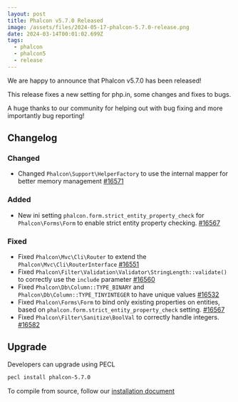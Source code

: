 ```yaml
---
layout: post
title: Phalcon v5.7.0 Released
image: /assets/files/2024-05-17-phalcon-5.7.0-release.png
date: 2024-03-14T00:01:02.699Z
tags:
  - phalcon
  - phalcon5
  - release
---
```

We are happy to announce that Phalcon v5.7.0 has been released!

<!--more-->

This release fixes a new setting for php.in, some changes and fixes to bugs.

A huge thanks to our community for helping out with bug fixing and more importantly bug reporting!

## Changelog

### Changed
 
- Changed `Phalcon\Support\HelperFactory` to use the internal mapper for better memory management [#16571](https://github.com/phalcon/cphalcon/issues/16571)

### Added

- New ini setting `phalcon.form.strict_entity_property_check` for `Phalcon\Forms\Form` to enable strict entity property checking. [#16567](https://github.com/phalcon/cphalcon/issues/16567)
 
### Fixed

- Fixed `Phalcon\Mvc\Cli\Router` to extend the `Phalcon\Mvc\Cli\RouterInterface` [#16551](https://github.com/phalcon/cphalcon/issues/16551)
- Fixed `Phalcon\Filter\Validation\Validator\StringLength::validate()` to correctly use the `include` parameter [#16560](https://github.com/phalcon/cphalcon/issues/16560)
- Fixed `Phalcon\Db\Column::TYPE_BINARY` and `Phalcon\Db\Column::TYPE_TINYINTEGER` to have unique values [#16532](https://github.com/phalcon/cphalcon/issues/16532)
- Fixed `Phalcon\Forms\Form` to bind only existing properties on entities, based on `phalcon.form.strict_entity_property_check` setting. [#16567](https://github.com/phalcon/cphalcon/issues/16567)
- Fixed `Phalcon\Filter\Sanitize\BoolVal` to correctly handle integers. [#16582](https://github.com/phalcon/cphalcon/issues/16582)

## Upgrade
Developers can upgrade using PECL

```bash
pecl install phalcon-5.7.0
```

To compile from source, follow our [installation document](https://docs.phalcon.io/5.7/installation)
